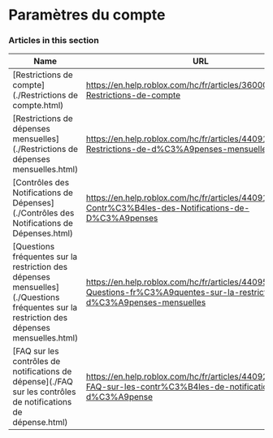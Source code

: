 # Paramètres du compte  
### Articles in this section
Name|URL
-|-
[Restrictions de compte](./Restrictions de compte.html) |https://en.help.roblox.com/hc/fr/articles/360000375686-Restrictions-de-compte
[Restrictions de dépenses mensuelles](./Restrictions de dépenses mensuelles.html) |https://en.help.roblox.com/hc/fr/articles/4409125091348-Restrictions-de-d%C3%A9penses-mensuelles
[Contrôles des Notifications de Dépenses](./Contrôles des Notifications de Dépenses.html) |https://en.help.roblox.com/hc/fr/articles/4409139163412-Contr%C3%B4les-des-Notifications-de-D%C3%A9penses
[Questions fréquentes sur la restriction des dépenses mensuelles](./Questions fréquentes sur la restriction des dépenses mensuelles.html) |https://en.help.roblox.com/hc/fr/articles/4409558125460-Questions-fr%C3%A9quentes-sur-la-restriction-des-d%C3%A9penses-mensuelles
[FAQ sur les contrôles de notifications de dépense](./FAQ sur les contrôles de notifications de dépense.html) |https://en.help.roblox.com/hc/fr/articles/4409296123796-FAQ-sur-les-contr%C3%B4les-de-notifications-de-d%C3%A9pense
